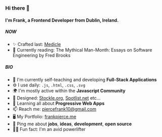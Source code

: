### Hi there 👋

#### I'm Frank, a Frontend Developer from Dublin, Ireland.

##### NOW

- ✨ Crafted last: [Medicle](https://www.medicle.net/)
- 📕 Currently reading: The Mythical Man-Month: Essays on Software Engineering by Fred Brooks

##### BIO

- 🏢 I'm currently self-teaching and developing **Full-Stack Applications**
- ⚙️ I use daily: `.js`, `.html`, `.css`, `.svg`
- 🌍 I'm mostly active within the **Javascript Community**
- 💅 Designed: [Stockle.org](https://www.stockle.org), [Spotlist.net](https://www.spotlist.net/) etc…
- 🌱 Learning all about **Progressive Web Apps**
- 📫 Reach me: piercefrank10@gmail.com
- 🖥 My Portfolio: [frankpierce.me](https://www.frankpierce.me/)
- 💬 Ping me about **jobs**, **ideas**, **development**, **open source**
- 🏋️‍♂️ Fun fact: I'm an avid powerlifter
